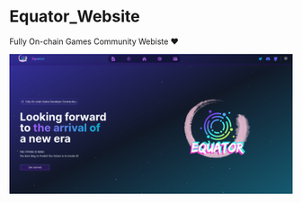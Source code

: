 # Equator_Website

Fully On-chain Games Community Webiste ❤️

<p align="center">
    <img src="./website.png">
</p>
